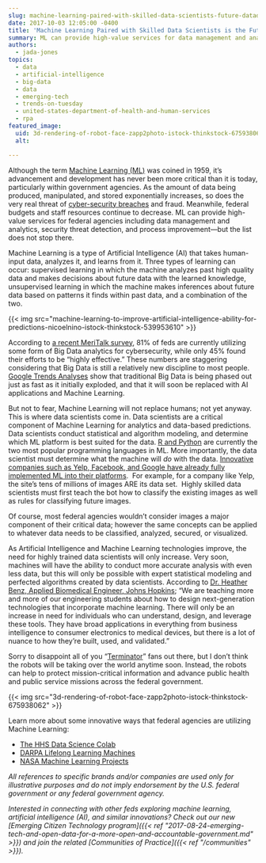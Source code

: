 ```yaml
---
slug: machine-learning-paired-with-skilled-data-scientists-future-datadriven-decision-making
date: 2017-10-03 12:05:00 -0400
title: 'Machine Learning Paired with Skilled Data Scientists is the Future of Data-Driven Decision Making'
summary: ML can provide high-value services for data management and analytics, security threat detection, and process improvement but it doesn't stop there.
authors:
  - jada-jones
topics:
  - data
  - artificial-intelligence
  - big-data
  - data
  - emerging-tech
  - trends-on-tuesday
  - united-states-department-of-health-and-human-services
  - rpa
featured_image:
  uid: 3d-rendering-of-robot-face-zapp2photo-istock-thinkstock-675938062
  alt:

---
```


Although the term [Machine Learning (ML)](https://en.wikipedia.org/wiki/Machine_learning) was coined in 1959, it’s advancement and development has never been more critical than it is today, particularly within government agencies. As the amount of data being produced, manipulated, and stored exponentially increases, so does the very real threat of [cyber-security breaches](http://www.nextgov.com/technology-news/tech-insider/2017/04/machine-learning-technologies-help-agencies-develop-highly-intelligent-security-postures/137061/) and fraud. Meanwhile, federal budgets and staff resources continue to decrease. ML can provide high-value services for federal agencies including data management and analytics, security threat detection, and process improvement—but the list does not stop there.

Machine Learning is a type of Artificial Intelligence (AI) that takes human-input data, analyzes it, and learns from it. Three types of learning can occur: supervised learning in which the machine analyzes past high quality data and makes decisions about future data with the learned knowledge, unsupervised learning in which the machine makes inferences about future data based on patterns it finds within past data, and a combination of the two.

{{< img src="machine-learning-to-improve-artificial-intelligence-ability-for-predictions-nicoelnino-istock-thinkstock-539953610" >}}

According to [a recent MeriTalk survey](https://www.meritalk.com/study/navigating-the-cybersecurity-equation/), 81% of feds are currently utilizing some form of Big Data analytics for cybersecurity, while only 45% found their efforts to be “highly effective.” These numbers are staggering considering that Big Data is still a relatively new discipline to most people. [Google Trends Analyses](http://www.kdnuggets.com/2017/05/machine-learning-overtaking-big-data.html) show that traditional Big Data is being phased out just as fast as it initially exploded, and that it will soon be replaced with AI applications and Machine Learning.

But not to fear, Machine Learning will not replace humans; not yet anyway. This is where data scientists come in. Data scientists are a critical component of Machine Learning for analytics and data-based predictions. Data scientists conduct statistical and algorithm modeling, and determine which ML platform is best suited for the data. [R and Python](https://opensource.com/article/16/11/python-vs-r-machine-learning-data-analysis) are currently the two most popular programming languages in ML. More importantly, the data scientist must determine what the machine will _do_ with the data. [Innovative companies such as Yelp, Facebook, and Google have already fully implemented ML into their platforms](http://www.wordstream.com/blog/ws/2017/07/28/machine-learning-applications).  For example, for a company like Yelp, the site’s tens of millions of images ARE its data set.  Highly skilled data scientists must first teach the bot how to classify the existing images as well as rules for classifying future images.

Of course, most federal agencies wouldn’t consider images a major component of their critical data; however the same concepts can be applied to whatever data needs to be classified, analyzed, secured, or visualized.

As Artificial Intelligence and Machine Learning technologies improve, the need for highly trained data scientists will only increase. Very soon, machines will have the ability to conduct more accurate analysis with even less data, but this will only be possible with expert statistical modeling and perfected algorithms created by data scientists. According to [Dr. Heather Benz, Applied Biomedical Engineer, Johns Hopkins](https://ep.jhu.edu/about-us/faculty-directory/1522-heather-benz); “We are teaching more and more of our engineering students about how to design next-generation technologies that incorporate machine learning. There will only be an increase in need for individuals who can understand, design, and leverage these tools. They have broad applications in everything from business intelligence to consumer electronics to medical devices, but there is a lot of nuance to how they’re built, used, and validated.”

Sorry to disappoint all of you “[Terminator](http://www.imdb.com/title/tt0088247/?ref_=nv_sr_3)” fans out there, but I don’t think the robots will be taking over the world anytime soon. Instead, the robots can help to protect mission-critical information and advance public health and public service missions across the federal government.

{{< img src="3d-rendering-of-robot-face-zapp2photo-istock-thinkstock-675938062" >}}

Learn more about some innovative ways that federal agencies are utilizing Machine Learning:

*   [The HHS Data Science Colab](https://www.hhs.gov/idealab/dscolab-curriculum/)
*   [DARPA Lifelong Learning Machines](https://www.darpa.mil/news-events/2017-03-16)
*   [NASA Machine Learning Projects](https://ml.jpl.nasa.gov/public/mls/projects.shtml)

_All references to specific brands and/or companies are used only for illustrative purposes and do not imply endorsement by the U.S. federal government or any federal government agency._

_Interested in connecting with other feds exploring machine learning, artificial intelligence (AI), and similar innovations? Check out our new [Emerging Citizen Technology program]({{< ref "2017-08-24-emerging-tech-and-open-data-for-a-more-open-and-accountable-government.md" >}}) and join the related [Communities of Practice]({{< ref "/communities" >}})._
